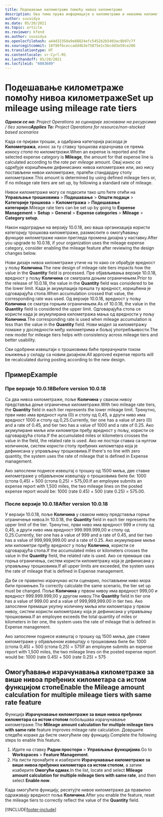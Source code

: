```yaml
---
title: Подешавање километраже помоћу нивоа километраже
description: Ова тема пружа информације о километражи и нивоима километраже.
author: suvaidya
ms.date: 05/20/2021
ms.topic: article
ms.reviewer: kfend
ms.author: suvaidya
ms.openlocfilehash: a44d32358a9e88824efc5452b2b5493ac8b97c7f
ms.sourcegitcommit: 18f99fbceccadd4b3e75875e1c5bcdd3e59ce206
ms.translationtype: HT
ms.contentlocale: sr-Cyrl-RS
ms.lasthandoff: 05/20/2021
ms.locfileid: "6083689"
---
```

# <a name="set-up-mileage-using-mileage-rate-tiers"></a><span data-ttu-id="4d90f-103">Подешавање километраже помоћу нивоа километраже</span><span class="sxs-lookup"><span data-stu-id="4d90f-103">Set up mileage using mileage rate tiers</span></span>

<span data-ttu-id="4d90f-104">_**Односи се на:** Project Operations за сценарије засноване на ресурсима / без залиха_</span><span class="sxs-lookup"><span data-stu-id="4d90f-104">_**Applies To:** Project Operations for resource/non-stocked based scenarios_</span></span>

<span data-ttu-id="4d90f-105">Када се пријави трошак, а одабрана категорија расхода је **Километража**, износ за ту ставку трошкова израчунава се према износу *стопа по километражи*.</span><span class="sxs-lookup"><span data-stu-id="4d90f-105">When an expense is reported and the selected expense category is **Mileage**, the amount for that expense line is calculated according to the *rate per mileage* amount.</span></span> <span data-ttu-id="4d90f-106">Овај износ се одређује коришћењем дефинисаних нивоа километраже или, ако нису постављени нивои километраже, пратећи стандардну стопу километраже.</span><span class="sxs-lookup"><span data-stu-id="4d90f-106">This amount is determined by using defined mileage tiers or, if no mileage rate tiers are set up, by following a standard rate of mileage.</span></span> 

<span data-ttu-id="4d90f-107">Нивои километраже могу се подесити тако што ћете отићи на **Управљање трошковима** > **Подешавање** > **Општи подаци** > **Категорије трошкова** > **Километража** > **Подешавање категорије**.</span><span class="sxs-lookup"><span data-stu-id="4d90f-107">Mileage rate tiers can be set up by going to **Expense Management** > **Setup** > **General** > **Expense categories** > **Mileage** > **Category setup**.</span></span>

<span data-ttu-id="4d90f-108">Након надоградње на верзију 10.0.18, ако ваша организација користи категорију трошкова километраже, размислите о омогућавању функције километраже након прегледа промена дизајна у наставку.</span><span class="sxs-lookup"><span data-stu-id="4d90f-108">After you upgrade to 10.0.18, if your organization uses the mileage expense category, consider enabling the mileage feature after reviewing the design changes below.</span></span> 

<span data-ttu-id="4d90f-109">Нови дизајн нивоа километраже утиче на то како се обрађује вредност у пољу **Количина**.</span><span class="sxs-lookup"><span data-stu-id="4d90f-109">The new design of mileage rate tiers impacts how the value in the **Quantity** field is processed.</span></span> <span data-ttu-id="4d90f-110">Пре објављивања верзије 10.0.18, вредност у пољу **Количина** се сматрала доњим ограничењем.</span><span class="sxs-lookup"><span data-stu-id="4d90f-110">Prior to the release of 10.0.18, the value in the **Quantity** field was considered to be the lower limit.</span></span> <span data-ttu-id="4d90f-111">Када је акумулација прешла ту вредност, коришћена је одговарајућа стопа.</span><span class="sxs-lookup"><span data-stu-id="4d90f-111">When accumulation crossed that value, the corresponding rate was used.</span></span>  <span data-ttu-id="4d90f-112">Од верзије 10.0.18, вредност у пољу **Количина** се сматра горњим ограничењем.</span><span class="sxs-lookup"><span data-stu-id="4d90f-112">As of 10.0.18, the value in the **Quantity** field is considered the upper limit.</span></span> <span data-ttu-id="4d90f-113">Одговарајућа стопа се користи када је акумулирана километража мања од вредности у пољу **Количина**.</span><span class="sxs-lookup"><span data-stu-id="4d90f-113">The corresponding rate is used when mileage accumulation is less than the value in the **Quantity** field.</span></span>  <span data-ttu-id="4d90f-114">Нови модел за километражу помаже у доследности међу километрима и бољој употребљивости.</span><span class="sxs-lookup"><span data-stu-id="4d90f-114">The new model for mileage tiers helps with consistency across mileage tiers and better usability.</span></span>   

<span data-ttu-id="4d90f-115">Сви одобрени извештаји о трошковима биће прерачунати током књижења у складу са новим дизајном.</span><span class="sxs-lookup"><span data-stu-id="4d90f-115">All approved expense reports will be recalculated during posting according to the new design.</span></span>

## <a name="example"></a><span data-ttu-id="4d90f-116">Пример</span><span class="sxs-lookup"><span data-stu-id="4d90f-116">Example</span></span>
 
### <a name="before-version-10018"></a><span data-ttu-id="4d90f-117">Пре верзије 10.0.18</span><span class="sxs-lookup"><span data-stu-id="4d90f-117">Before version 10.0.18</span></span>
<span data-ttu-id="4d90f-118">Са два нивоа километраже, поље **Количина** у сваком нивоу представља доње ограничење километраже.</span><span class="sxs-lookup"><span data-stu-id="4d90f-118">With two mileage rate tiers, the **Quantity** field in each tier represents the lower mileage limit.</span></span> <span data-ttu-id="4d90f-119">Тренутно, први ниво има вредност нула (0) и стопу од 0,45, а други ниво има вредност 1000 и стопу од 0,25.</span><span class="sxs-lookup"><span data-stu-id="4d90f-119">Currently, tier one has a value of zero (0) and a rate of 0.45, and tier two has a value of 1000 and a rate of 0.25.</span></span> <span data-ttu-id="4d90f-120">Ако акумулиране миље или километри пређу вредност у пољу, користи се одговарајућа стопа.</span><span class="sxs-lookup"><span data-stu-id="4d90f-120">If the accumulated miles or kilometers crosses the value in the field, the related rate is used.</span></span> <span data-ttu-id="4d90f-121">Ако не постоји ставка са нултом количином, систем користи стопу пређених километара која је дефинисана у управљању трошковима.</span><span class="sxs-lookup"><span data-stu-id="4d90f-121">If there's no line with zero quantity, the system uses the rate of mileage that is defined in Expense management.</span></span> 
 
<span data-ttu-id="4d90f-122">Ако запослени поднесе извештај о трошку од 1500 миља, две ставке километраже у објављеном извештају о трошковима биле би: 1000 (стопа 0,45) + 500 (стопа 0,25) = 575,00.</span><span class="sxs-lookup"><span data-stu-id="4d90f-122">If an employee submits an expense report with 1,500 miles, the two mileage lines on the posted expense report would be: 1000 (rate 0.45) +  500 (rate 0.25) = 575.00.</span></span>

### <a name="after-version-10018"></a><span data-ttu-id="4d90f-123">После верзије 10.0.18</span><span class="sxs-lookup"><span data-stu-id="4d90f-123">After version 10.0.18</span></span>
<span data-ttu-id="4d90f-124">У верзији 10.0.18, поље **Количина** у сваком нивоу представља горње ограничење нивоа.</span><span class="sxs-lookup"><span data-stu-id="4d90f-124">In 10.0.18, the **Quantity** field in each tier represents the upper limit of the tier.</span></span> <span data-ttu-id="4d90f-125">Тренутно, први ниво има вредност 999 и стопу од 0,45, а други ниво има вредност 999.999.999,00 и стопу од 0,25.</span><span class="sxs-lookup"><span data-stu-id="4d90f-125">Currently, tier one has a value of 999 and a rate of 0.45, and tier two has a value of 999,999,999.00 and a rate of 0.25.</span></span> <span data-ttu-id="4d90f-126">Ако акумулиране миље или километри пређу вредност у пољу **Количина**, користи се одговарајућа стопа.</span><span class="sxs-lookup"><span data-stu-id="4d90f-126">If the accumulated miles or kilometers crosses the value in the **Quantity** field, the related rate is used.</span></span> <span data-ttu-id="4d90f-127">Ако се премаше сва горња ограничења, систем користи километражу која је дефинисана у управљању трошковима.</span><span class="sxs-lookup"><span data-stu-id="4d90f-127">If all upper limits are exceeded, the system uses the rate of mileage that is defined in Expense management.</span></span> 
 
<span data-ttu-id="4d90f-128">Да би се правилно израчунао исти сценарио, постављени ниво мора бити промењен.</span><span class="sxs-lookup"><span data-stu-id="4d90f-128">To correctly calculate the same scenario, the tier set up must be changed.</span></span> <span data-ttu-id="4d90f-129">Поље **Количина** у првом нивоу има вредност 999,00 и вредност 999.999.999,00 у другом нивоу.</span><span class="sxs-lookup"><span data-stu-id="4d90f-129">The **Quantity** field in tier one has a value of 999.00 and a value of 999,999,999.00 in tier two.</span></span> <span data-ttu-id="4d90f-130">Ако запослени премаши укупну количину миља или километара у првом нивоу, систем користи километражу која је дефинисана у управљању трошковима.</span><span class="sxs-lookup"><span data-stu-id="4d90f-130">If an employee exceeds the total quantity of miles or kilometers in tier one, the system uses the rate of mileage that is defined in Expense management.</span></span> 
  
<span data-ttu-id="4d90f-131">Ако запослени поднесе извештај о трошку од 1500 миља, две ставке километраже у објављеном извештају о трошковима биле би: 1000 (стопа 0,45) + 500 (стопа 0,25) = 575</span><span class="sxs-lookup"><span data-stu-id="4d90f-131">If an employee submits an expense report with 1,500 miles, the two mileage lines on the posted expense report would be: 1000 (rate 0.45) +  500 (rate 0.25) = 575</span></span>

## <a name="enable-the-mileage-amount-calculation-for-multiple-mileage-tiers-with-same-rate-feature"></a><span data-ttu-id="4d90f-132">Омогућавање израчунавања километраже за више нивоа пређених километара са истом функцијом стопе</span><span class="sxs-lookup"><span data-stu-id="4d90f-132">Enable the Mileage amount calculation for multiple mileage tiers with same rate feature</span></span>

<span data-ttu-id="4d90f-133">Функција **Израчунавање километраже за више нивоа пређених километара са истом стопом** побољшава израчунавање километраже.</span><span class="sxs-lookup"><span data-stu-id="4d90f-133">The **Mileage amount calculation for multiple mileage tiers with same rate** feature improves mileage rate calculation.</span></span> <span data-ttu-id="4d90f-134">Довршите следеће кораке да бисте омогућили ову функцију.</span><span class="sxs-lookup"><span data-stu-id="4d90f-134">Complete the following steps to enable this feature.</span></span>

1. <span data-ttu-id="4d90f-135">Идите на ставку **Радни простори** > **Управљање функцијама**.</span><span class="sxs-lookup"><span data-stu-id="4d90f-135">Go to **Workspaces** > **Feature Management**.</span></span> 
2. <span data-ttu-id="4d90f-136">На листи пронађите и изаберите **Израчунавање километраже за више нивоа пређених километара са истом стопом**, а затим изаберите **Омогући одмах**.</span><span class="sxs-lookup"><span data-stu-id="4d90f-136">In the list, locate and select **Mileage amount calculation for multiple mileage tiers with same rate**, and then select **Enable now**.</span></span>

<span data-ttu-id="4d90f-137">Када омогућите функцију, ресетујте нивое километраже да правилно одражавају вредност поља **Количина**.</span><span class="sxs-lookup"><span data-stu-id="4d90f-137">After you enable the feature, reset the mileage tiers to correctly reflect the value of the **Quantity** field.</span></span> 


[!INCLUDE[footer-include](../includes/footer-banner.md)]
